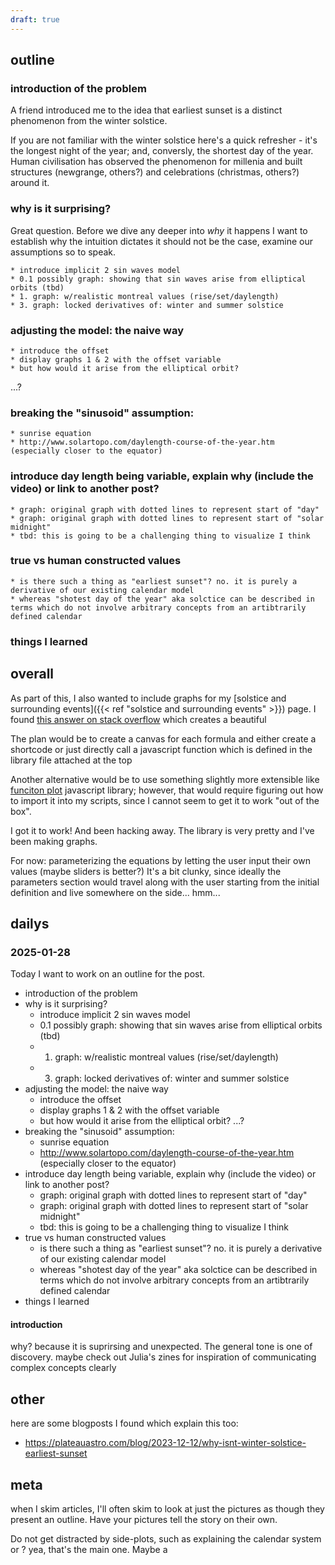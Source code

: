```yaml
---
draft: true
---
```


## outline

### introduction of the problem 
A friend introduced me to the idea that earliest sunset is a distinct phenomenon from the winter solstice. 

If you are not familiar with the winter solstice here's a quick refresher - it's the longest night of the year; and, conversly, the shortest day of the year. Human civilisation has observed the phenomenon for millenia and built structures (newgrange, others?) and celebrations (christmas, others?) around it. 
### why is it surprising?

Great question. Before we dive any deeper into *why* it happens I want to establish why the intuition dictates it should not be the case, examine our assumptions so to speak.


	* introduce implicit 2 sin waves model 
	* 0.1 possibly graph: showing that sin waves arise from elliptical orbits (tbd)
	* 1. graph: w/realistic montreal values (rise/set/daylength)
	* 3. graph: locked derivatives of: winter and summer solstice
### adjusting the model: the naive way
	* introduce the offset
	* display graphs 1 & 2 with the offset variable
	* but how would it arise from the elliptical orbit?
...?
### breaking the "sinusoid" assumption:
	* sunrise equation
	* http://www.solartopo.com/daylength-course-of-the-year.htm (especially closer to the equator)
### introduce day length being variable, explain why (include the video) or link to another post?
	* graph: original graph with dotted lines to represent start of "day"
	* graph: original graph with dotted lines to represent start of "solar midnight"
	* tbd: this is going to be a challenging thing to visualize I think 
### true vs human constructed values
	* is there such a thing as "earliest sunset"? no. it is purely a derivative of our existing calendar model 
	* whereas "shotest day of the year" aka solctice can be described in terms which do not involve arbitrary concepts from an artibtrarily defined calendar
### things I learned
## overall
As part of this, I also wanted to include graphs for my [solstice and surrounding events]({{< ref "solstice and surrounding events" >}}) page. I found [this answer on stack overflow](https://stackoverflow.com/questions/29917446/drawing-sine-wave-in-canvas) which creates a beautiful 

The plan would be to create a canvas for each formula and either create a shortcode or just directly call a javascript function which is defined in the library file attached at the top

Another alternative would be to use something slightly more extensible like [funciton plot](https://mauriciopoppe.github.io/function-plot/) javascript library; however, that would require figuring out how to import it into my scripts, since I cannot seem to get it to work "out of the box".

I got it to work! And been hacking away. The library is very pretty and I've been making graphs.

For now: parameterizing the equations by letting the user input their own values (maybe sliders is better?) It's a bit clunky, since ideally the parameters section would travel along with the user starting from the initial definition and live somewhere on the side... hmm...

## dailys 
### 2025-01-28
Today I want to work on an outline for the post. 

* introduction of the problem 
* why is it surprising?
	* introduce implicit 2 sin waves model 
	* 0.1 possibly graph: showing that sin waves arise from elliptical orbits (tbd)
	* 1. graph: w/realistic montreal values (rise/set/daylength)
	* 3. graph: locked derivatives of: winter and summer solstice
* adjusting the model: the naive way
	* introduce the offset
	* display graphs 1 & 2 with the offset variable
	* but how would it arise from the elliptical orbit?
...?
* breaking the "sinusoid" assumption:
	* sunrise equation
	* http://www.solartopo.com/daylength-course-of-the-year.htm (especially closer to the equator)
* introduce day length being variable, explain why (include the video) or link to another post?
	* graph: original graph with dotted lines to represent start of "day"
	* graph: original graph with dotted lines to represent start of "solar midnight"
	* tbd: this is going to be a challenging thing to visualize I think 
* true vs human constructed values
	* is there such a thing as "earliest sunset"? no. it is purely a derivative of our existing calendar model 
	* whereas "shotest day of the year" aka solctice can be described in terms which do not involve arbitrary concepts from an artibtrarily defined calendar
* things I learned
#### introduction 
why? because it is suprirsing and unexpected. The general tone is one of discovery. 
maybe check out Julia's zines for inspiration of communicating complex concepts clearly


## other
here are some blogposts I found which explain this too:
* https://plateauastro.com/blog/2023-12-12/why-isnt-winter-solstice-earliest-sunset
## meta
when I skim articles, I'll often skim to look at just the pictures as though they present an outline. Have your pictures tell the story on their own.

Do not get distracted by side-plots, such as explaining the calendar system or ? yea, that's the main one. Maybe a 